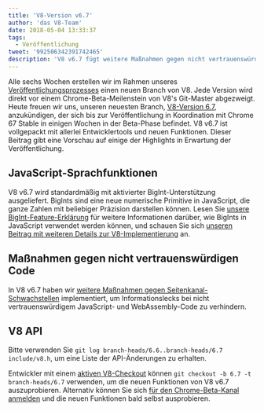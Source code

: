 ```yaml
---
title: 'V8-Version v6.7'
author: 'das V8-Team'
date: 2018-05-04 13:33:37
tags:
  - Veröffentlichung
tweet: '992506342391742465'
description: 'V8 v6.7 fügt weitere Maßnahmen gegen nicht vertrauenswürdigen Code hinzu und bietet BigInt-Unterstützung.'
---
```

Alle sechs Wochen erstellen wir im Rahmen unseres [Veröffentlichungsprozesses](/docs/release-process) einen neuen Branch von V8. Jede Version wird direkt vor einem Chrome-Beta-Meilenstein von V8's Git-Master abgezweigt. Heute freuen wir uns, unseren neuesten Branch, [V8-Version 6.7](https://chromium.googlesource.com/v8/v8.git/+log/branch-heads/6.7), anzukündigen, der sich bis zur Veröffentlichung in Koordination mit Chrome 67 Stable in einigen Wochen in der Beta-Phase befindet. V8 v6.7 ist vollgepackt mit allerlei Entwicklertools und neuen Funktionen. Dieser Beitrag gibt eine Vorschau auf einige der Highlights in Erwartung der Veröffentlichung.

<!--truncate-->
## JavaScript-Sprachfunktionen

V8 v6.7 wird standardmäßig mit aktivierter BigInt-Unterstützung ausgeliefert. BigInts sind eine neue numerische Primitive in JavaScript, die ganze Zahlen mit beliebiger Präzision darstellen können. Lesen Sie [unsere BigInt-Feature-Erklärung](/features/bigint) für weitere Informationen darüber, wie BigInts in JavaScript verwendet werden können, und schauen Sie sich [unseren Beitrag mit weiteren Details zur V8-Implementierung](/blog/bigint) an.

## Maßnahmen gegen nicht vertrauenswürdigen Code

In V8 v6.7 haben wir [weitere Maßnahmen gegen Seitenkanal-Schwachstellen](/docs/untrusted-code-mitigations) implementiert, um Informationslecks bei nicht vertrauenswürdigem JavaScript- und WebAssembly-Code zu verhindern.

## V8 API

Bitte verwenden Sie `git log branch-heads/6.6..branch-heads/6.7 include/v8.h`, um eine Liste der API-Änderungen zu erhalten.

Entwickler mit einem [aktiven V8-Checkout](/docs/source-code#using-git) können `git checkout -b 6.7 -t branch-heads/6.7` verwenden, um die neuen Funktionen von V8 v6.7 auszuprobieren. Alternativ können Sie sich [für den Chrome-Beta-Kanal anmelden](https://www.google.com/chrome/browser/beta.html) und die neuen Funktionen bald selbst ausprobieren.
